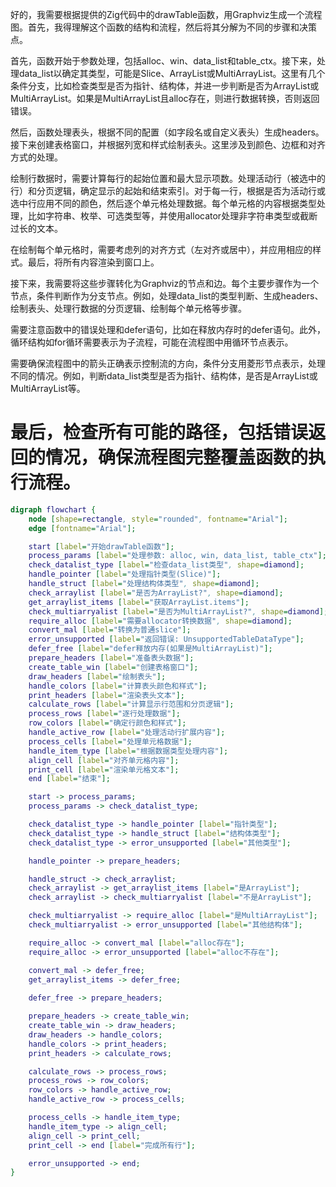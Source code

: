 好的，我需要根据提供的Zig代码中的drawTable函数，用Graphviz生成一个流程图。首先，我得理解这个函数的结构和流程，然后将其分解为不同的步骤和决策点。

首先，函数开始于参数处理，包括alloc、win、data_list和table_ctx。接下来，处理data_list以确定其类型，可能是Slice、ArrayList或MultiArrayList。这里有几个条件分支，比如检查类型是否为指针、结构体，并进一步判断是否为ArrayList或MultiArrayList。如果是MultiArrayList且alloc存在，则进行数据转换，否则返回错误。

然后，函数处理表头，根据不同的配置（如字段名或自定义表头）生成headers。接下来创建表格窗口，并根据列宽和样式绘制表头。这里涉及到颜色、边框和对齐方式的处理。

绘制行数据时，需要计算每行的起始位置和最大显示项数。处理活动行（被选中的行）和分页逻辑，确定显示的起始和结束索引。对于每一行，根据是否为活动行或选中行应用不同的颜色，然后逐个单元格处理数据。每个单元格的内容根据类型处理，比如字符串、枚举、可选类型等，并使用allocator处理非字符串类型或截断过长的文本。

在绘制每个单元格时，需要考虑列的对齐方式（左对齐或居中），并应用相应的样式。最后，将所有内容渲染到窗口上。

接下来，我需要将这些步骤转化为Graphviz的节点和边。每个主要步骤作为一个节点，条件判断作为分支节点。例如，处理data_list的类型判断、生成headers、绘制表头、处理行数据的分页逻辑、绘制每个单元格等步骤。

需要注意函数中的错误处理和defer语句，比如在释放内存时的defer语句。此外，循环结构如for循环需要表示为子流程，可能在流程图中用循环节点表示。

需要确保流程图中的箭头正确表示控制流的方向，条件分支用菱形节点表示，处理不同的情况。例如，判断data_list类型是否为指针、结构体，是否是ArrayList或MultiArrayList等。

最后，检查所有可能的路径，包括错误返回的情况，确保流程图完整覆盖函数的执行流程。
================================================
```dot
digraph flowchart {
    node [shape=rectangle, style="rounded", fontname="Arial"];
    edge [fontname="Arial"];

    start [label="开始drawTable函数"];
    process_params [label="处理参数: alloc, win, data_list, table_ctx"];
    check_datalist_type [label="检查data_list类型", shape=diamond];
    handle_pointer [label="处理指针类型(Slice)"];
    handle_struct [label="处理结构体类型", shape=diamond];
    check_arraylist [label="是否为ArrayList?", shape=diamond];
    get_arraylist_items [label="获取ArrayList.items"];
    check_multiarryalist [label="是否为MultiArrayList?", shape=diamond];
    require_alloc [label="需要allocator转换数据", shape=diamond];
    convert_mal [label="转换为普通slice"];
    error_unsupported [label="返回错误: UnsupportedTableDataType"];
    defer_free [label="defer释放内存(如果是MultiArrayList)"];
    prepare_headers [label="准备表头数据"];
    create_table_win [label="创建表格窗口"];
    draw_headers [label="绘制表头"];
    handle_colors [label="计算表头颜色和样式"];
    print_headers [label="渲染表头文本"];
    calculate_rows [label="计算显示行范围和分页逻辑"];
    process_rows [label="逐行处理数据"];
    row_colors [label="确定行颜色和样式"];
    handle_active_row [label="处理活动行扩展内容"];
    process_cells [label="处理单元格数据"];
    handle_item_type [label="根据数据类型处理内容"];
    align_cell [label="对齐单元格内容"];
    print_cell [label="渲染单元格文本"];
    end [label="结束"];

    start -> process_params;
    process_params -> check_datalist_type;

    check_datalist_type -> handle_pointer [label="指针类型"];
    check_datalist_type -> handle_struct [label="结构体类型"];
    check_datalist_type -> error_unsupported [label="其他类型"];

    handle_pointer -> prepare_headers;

    handle_struct -> check_arraylist;
    check_arraylist -> get_arraylist_items [label="是ArrayList"];
    check_arraylist -> check_multiarryalist [label="不是ArrayList"];

    check_multiarryalist -> require_alloc [label="是MultiArrayList"];
    check_multiarryalist -> error_unsupported [label="其他结构体"];

    require_alloc -> convert_mal [label="alloc存在"];
    require_alloc -> error_unsupported [label="alloc不存在"];

    convert_mal -> defer_free;
    get_arraylist_items -> defer_free;
    
    defer_free -> prepare_headers;

    prepare_headers -> create_table_win;
    create_table_win -> draw_headers;
    draw_headers -> handle_colors;
    handle_colors -> print_headers;
    print_headers -> calculate_rows;

    calculate_rows -> process_rows;
    process_rows -> row_colors;
    row_colors -> handle_active_row;
    handle_active_row -> process_cells;

    process_cells -> handle_item_type;
    handle_item_type -> align_cell;
    align_cell -> print_cell;
    print_cell -> end [label="完成所有行"];

    error_unsupported -> end;
}
```